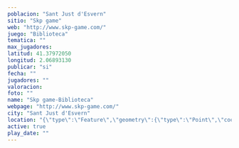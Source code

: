 ```yaml
---
poblacion: "Sant Just d'Esvern"
sitio: "Skp game"
web: "http://www.skp-game.com/"
juego: "Biblioteca"
tematica: ""
max_jugadores: 
latitud: 41.37972050
longitud: 2.06893130
publicar: "si"
fecha: ""
jugadores: ""
valoracion: 
foto: ""
name: "Skp game-Biblioteca"
webpage: "http://www.skp-game.com/"
city: "Sant Just d'Esvern"
location: "{\"type\":\"Feature\",\"geometry\":{\"type\":\"Point\",\"coordinates\":[\"41,37972050\",\"2,06893130\"]}}"
active: true
play_date: ""
---
```

